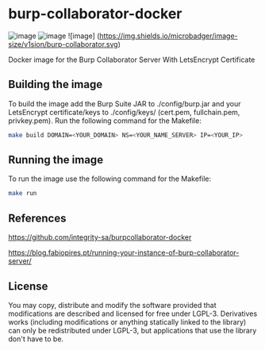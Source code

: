 # burp-collaborator-docker

![image](https://img.shields.io/travis/com/v1sion/burp-collaborator-docker/master.svg) ![image](https://img.shields.io/microbadger/layers/v1sion/burp-collaborator.svg) ![image] (https://img.shields.io/microbadger/image-size/v1sion/burp-collaborator.svg)

Docker image for the Burp Collaborator Server With LetsEncrypt Certificate

## Building the image

To build the image add the Burp Suite JAR to ./config/burp.jar and your LetsEncrypt certificate/keys to ./config/keys/ (cert.pem, fullchain.pem, privkey.pem).
Run the following command for the Makefile:

```bash
make build DOMAIN=<YOUR_DOMAIN> NS=<YOUR_NAME_SERVER> IP=<YOUR_IP>
```

## Running the image

To run the image use the following command for the Makefile:

```bash
make run
```

## References

<https://github.com/integrity-sa/burpcollaborator-docker>

<https://blog.fabiopires.pt/running-your-instance-of-burp-collaborator-server/>

## License

You may copy, distribute and modify the software provided that modifications are described and licensed for free under LGPL-3. Derivatives works (including modifications or anything statically linked to the library) can only be redistributed under LGPL-3, but applications that use the library don't have to be.
